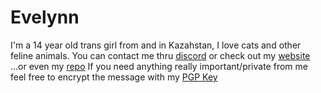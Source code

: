 # Evelynn
I'm a 14 year old trans girl from and in Kazahstan, I love cats and other feline animals.
You can contact me thru [discord](https://discord.com/users/1248689798445666416) or check out my [website](https://evelynn.pw/) 
...or even my [repo](https://discord.com/users/1248689798445666416)
If you need anything really important/private from me feel free to encrypt the message with my [PGP Key](https://evelynn.pw/pgp.asc)

<!---
evelynndevv/evelynndevv is a ✨ special ✨ repository because its `README.md` (this file) appears on your GitHub profile.
You can click the Preview link to take a look at your changes.
--->
